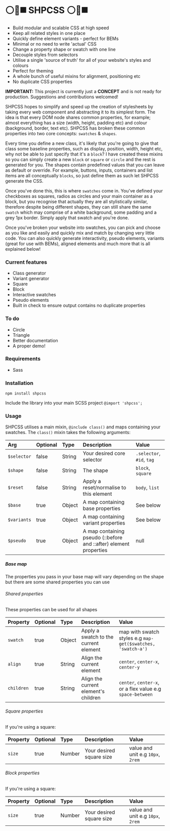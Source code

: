 # ⚪🔺◼️ SHPCSS ⚪🔺◼️

- Build modular and scalable CSS at high speed
- Keep all related styles in one place
- Quickly define element variants - perfect for BEMs
- Minimal or no need to write 'actual' CSS 
- Change a property shape or swatch with one line
- Decouple styles from selectors
- Utilise a single 'source of truth' for all of your website's styles and colours
- Perfect for theming
- A whole bunch of useful mixins for alignment, positioning etc
- No duplicate CSS properties

 **IMPORTANT:** This project is currently just a **CONCEPT** and is not ready for production. Suggestions and contributions welcomed!

SHPCSS hopes to simplify and speed up the creation of stylesheets by taking every web component and abstracting it to its simplest form. The idea is that every DOM node shares common properties, for example; almost everything has a size (width, height, padding etc) and colour (background, border, text etc). SHPCSS has broken these common properties into two core concepts: `swatches` & `shapes`.

Every time you define a new class, it's likely that you're going to give that class some baseline properties, such as display, position, width, height etc, why not be able to just specify that it's a `block`? I have created these mixins so you can simply create a new `block` or `square` or `circle` and the rest is generated for you. The shapes contain predefined values that you can leave as default or override. For example, buttons, inputs, containers and list items are all conceptually `blocks`, so just define them as such let SHPCSS generate the CSS. 

Once you've done this, this is where `swatches` come in. You've defined your checkboxes as squares, radios as circles and your main container as a block, but you recognise that actually they are all stylistically similar, therefore despite being different shapes, they can still share the same `swatch` which may comprise of a white background, some padding and a grey 1px border. Simply apply that swatch and you're done.

Once you've broken your website into swatches, you can pick and choose as you like and easily and quickly mix and match by changing very little code. You can also quickly generate interactivity, pseudo elements, variants (great for use with BEMs), aligned elements and much more that is all explained below!

### Current features
- Class generator
- Variant generator
- Square
- Block
- Interactive swatches
- Pseudo elements
- Built in check to ensure output contains no duplicate properties

### To do
- Circle
- Triangle
- Better documentation
- A proper demo!

### Requirements
- Sass

### Installation
`npm install shpcss`

Include the library into your main SCSS project
`@import 'shpcss';`

### Usage
SHPCSS utilises a main mixin, `@include class()` and maps containing your swatches. The `class()` mixin takes the following arguments:

| Arg | Optional | Type | Description | Value |
|:-|:-|:-|:-|:-|
| `$selector`| false | String | Your desired core selector | `.selector`, `#id`, `tag` |
| `$shape` | false | String | The shape | `block`, `square` |
| `$reset` | false | String | Apply a reset/normalise to this element | `body`, `list` |
| `$base` | true | Object | A map containing base properties | See below |
| `$variants` | true | Object | A map containing variant properties | See below |
| `$pseudo` | true | Object | A map containing pseudo (::before and ::after) element properties | null | See below |

##### Base map
The properties you pass in your base map will vary depending on the shape but there are some shared properties you can use
###### Shared properties
These properties can be used for all shapes

| Property | Optional | Type | Description | Value |
|:-|:-|:-|:-|:-|
| `swatch`| true | Object | Apply a swatch to the current element | map with swatch styles e.g `map-get($swatches, 'swatch-a')` |
| `align`| true | String | Align the current element | `center`, `center-x`, `center-y` |
| `children`| true | String | Align the current element's children | `center`, `center-x`, or a flex value e.g `space-between` |

###### Square properties
If you're using a square:

| Property | Optional | Type | Description | Value |
|:-|:-|:-|:-|:-|
| `size`| true | Number | Your desired square size | value and unit e.g `10px`, `2rem` |

###### Block properties
If you're using a square:

| Property | Optional | Type | Description | Value |
|:-|:-|:-|:-|:-|
| `size`| true | Number | Your desired square size | value and unit e.g `10px`, `2rem` |